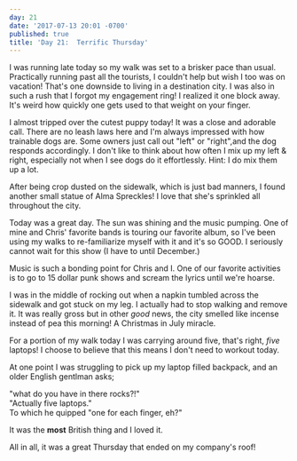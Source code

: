 ```yaml
---
day: 21
date: '2017-07-13 20:01 -0700'
published: true
title: 'Day 21:  Terrific Thursday'
---
```

I was running late today so my walk was set to a brisker pace than usual. Practically running past all the tourists, I couldn't help but wish I too was on vacation! That's one downside to living in a destination city. I was also in such a rush that I forgot my engagement ring! I realized it one block away. It's weird how quickly one gets used to that weight on your finger.

I almost tripped over the cutest puppy today! It was a close and adorable call. There are no leash laws here and I'm always impressed with how trainable dogs are. Some owners just call out "left" or "right",and the dog responds accordingly. I don't like to think about how often I mix up my left & right, especially not when I see dogs do it effortlessly. Hint: I do mix them up a lot.

After being crop dusted on the sidewalk, which is just bad manners, I found another small statue of Alma Spreckles! I love that she's sprinkled all throughout the city.

Today was a great day. The sun was shining and the music pumping. One of mine and Chris' favorite bands is touring our favorite album, so I've been using my walks to re-familiarize myself with it and it's so GOOD. I seriously cannot wait for this show (I have to until December.)

Music is such a bonding point for Chris and I. One of our favorite activities is to go to 15 dollar punk shows and scream the lyrics until we're hoarse.

I was in the  middle of rocking out when a napkin tumbled across the sidewalk and got stuck on my leg. I actually had to stop walking and remove it. It was really gross but in other _good_ news, the city smelled like incense instead of pea this morning! A Christmas in July miracle.

For a portion of my walk today I was carrying around five, that's right, _five_ laptops! I choose to believe that this means I don't need to workout today. 

At one point I was struggling to pick up my laptop filled backpack, and an older English gentlman asks; 

"what do you have in there rocks?!"   
"Actually five laptops."  
To which he quipped "one for each finger, eh?"  

It was the **most** British thing and I loved it.

All in all, it was a great Thursday that ended on my company's roof!  